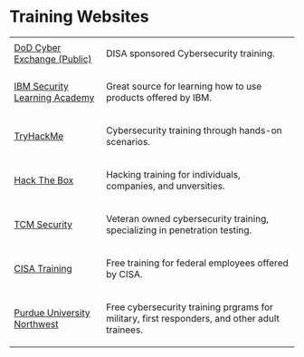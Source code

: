 # Training Websites

<table>
  <tr>
    <td>
      <a href="https://public.cyber.mil/cyber-training/">DoD Cyber Exchange (Public)</a>
    </td>
    <td>
      <p>DISA sponsored Cybersecurity training.</p>
    </td>
  </tr>
  <tr>
    <td>
      <a href="https://www.securitylearningacademy.com/">IBM Security Learning Academy</a>
    </td>
    <td>
      <p>Great source for learning how to use products offered by IBM.</p>
    </td>
  </tr>
  <tr>
    <td>
      <a href="https://tryhackme.com/">TryHackMe</a>
    </td>
    <td>
      <p>Cybersecurity training through hands-on scenarios.</p>
    </td>
  </tr>
  <tr>
    <td>
      <a href="https://www.hackthebox.com/">Hack The Box</a>
    </td>
    <td>
      <p>Hacking training for individuals, companies, and unversities.</p>
    </td>
  </tr>
  <tr>
    <td>
      <a href="https://tcm-sec.com/">TCM Security</a>
    </td>
    <td>
      <p>Veteran owned cybersecurity training, specializing in penetration testing.</p>
    </td>
  </tr>
  <tr>
    <td>
      <a href="https://www.cisa.gov/cybersecurity-training-exercises">CISA Training</a>
    </td>
    <td>
      <p>Free training for federal employees offered by CISA.</p>
    </td>
  </tr>
  <tr>
    <td>
      <a href="https://www.pnw.edu/cybersecurity/cwct/training-paths/">Purdue University Northwest</a>
    </td>
    <td>
      <p>Free cybersecurity training prgrams for military, first responders, and other adult trainees.</p>
    </td>
  </tr>
</table>


